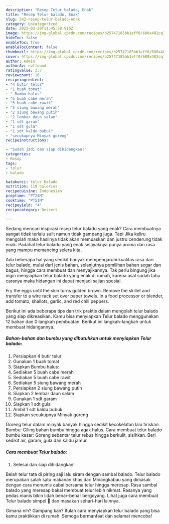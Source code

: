 ```yaml
---
description: "Resep Telur balado, Enak"
title: "Resep Telur balado, Enak"
slug: 342-resep-telur-balado-enak
category: Uncategorized
date: 2023-03-20T11:45:58.916Z
image: https://img-global.cpcdn.com/recipes/b25747185bb1eff0/680x482cq70/telur-balado-foto-resep-utama.jpg
hideToc: false
enableToc: true
enableTocContent: false
thumbnail: https://img-global.cpcdn.com/recipes/b25747185bb1eff0/680x482cq70/telur-balado-foto-resep-utama.jpg
cover: https://img-global.cpcdn.com/recipes/b25747185bb1eff0/680x482cq70/telur-balado-foto-resep-utama.jpg
author: Admin
authorAv: notfound
ratingvalue: 3.7
reviewcount: 16
recipeingredient:
- "4 butir telur"
- "1 buah tomat"
- " Bumbu halus"
- "5 buah cabe merah"
- "5 buah cabe rawit"
- "5 siung bawang merah"
- "2 siung bawang putih"
- "2 lembar daun salam"
- "1 sdt garam"
- "1 sdt gula"
- "1 sdt kaldu bubuk"
- "secukupnya Minyak goreng"
recipeinstructions:

- "Sudah jadi dan siap dihidangkan!"
categories:
- Resep
tags:
- telur
- balado

katakunci: telur balado 
nutrition: 119 calories
recipecuisine: Indonesian
preptime: "PT24M"
cooktime: "PT51M"
recipeyield: "4"
recipecategory: Dessert

---
```



Sedang mencari inspirasi resep telur balado yang enak? Cara membuatnya sangat tidak terlalu sulit namun tidak gampang juga. Tapi Jika keliru mengolah maka hasilnya tidak akan memuaskan dan justru cenderung tidak enak. Padahal telur balado yang enak selayaknya punya aroma dan rasa yang mampu memancing selera kita.


Ada beberapa hal yang sedikit banyak mempengaruhi kualitas rasa dari telur balado, mulai dari jenis bahan, selanjutnya pemilihan bahan segar dan bagus, hingga cara membuat dan menyajikannya. Tak perlu bingung jika ingin menyiapkan telur balado yang enak di rumah, karena asal sudah tahu caranya maka hidangan ini dapat menjadi sajian spesial.

Fry the eggs until the skin turns golden brown. Remove the skillet and transfer to a wire rack set over paper towels. In a food processor or blender, add tomato, shallots, garlic, and red chili peppers.


Berikut ini ada beberapa tips dan trik praktis dalam mengolah telur balado yang siap dikreasikan. Kamu bisa menyiapkan Telur balado menggunakan 12 bahan dan 0 langkah pembuatan. Berikut ini langkah-langkah untuk membuat hidangannya.

<!--inarticleads1-->

##### Bahan-bahan dan bumbu yang dibutuhkan untuk menyiapkan Telur balado:

1. Persiapkan 4 butir telur
1. Gunakan 1 buah tomat
1. Siapkan  Bumbu halus:
1. Sediakan 5 buah cabe merah
1. Sediakan 5 buah cabe rawit
1. Sediakan 5 siung bawang merah
1. Persiapkan 2 siung bawang putih
1. Siapkan 2 lembar daun salam
1. Gunakan 1 sdt garam
1. Siapkan 1 sdt gula
1. Ambil 1 sdt kaldu bubuk
1. Siapkan secukupnya Minyak goreng


Goreng telur dalam minyak banyak hingga sedikit kecokelatan lalu tiriskan. Bumbu: Giling bahan bumbu hingga agak halus. Cara membuat telur balado bumbu kasar: Goreng sebentar telur rebus hingga berkulit, sisihkan. Beri sedikit air, garam, gula dan kaldu jamur. 

<!--inarticleads2-->

##### Cara membuat Telur balado:


1. Selesai dan siap dihidangkan!

Belah telur tata di piring saji lalu siram dengan sambal balado. Telur balado merupakan salah satu makanan khas dari Minangkabau yang dimasak dengan cara menumis cabai bersama telur hingga meresap. Rasa sambal balado yang meresap bakal membuat telur lebih nikmat. Rasanya yang pedas manis bikin lidah benar-benar bergoyang. Lihat juga cara membuat Telur balado simpel 🤤 dan masakan sehari-hari lainnya. 

Gimana nih? Gampang kan? Itulah cara menyiapkan telur balado yang bisa kamu praktikkan di rumah. Semoga bermanfaat dan selamat mencoba!
